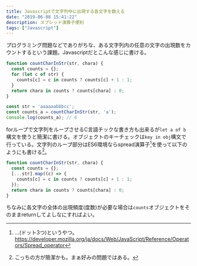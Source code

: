 ```yaml
---
title: Javascriptで文字列中に出現する各文字を数える
date: "2019-06-08 15:41:22"
description: スプレッド演算子便利
tags: ["Javascript"]
---
```


プログラミング問題などでありがちな、ある文字列内の任意の文字の出現数をカウントするという課題。Javascriptだとこんな感じに書ける。

```javascript
function countCharInStr(str, chara) {
  const counts = {};
  for (let c of str) {
    counts[c] = c in counts ? counts[c] + 1 : 1;
  }
  return chara in counts ? counts[chara] : 0;
}

const str = 'aaaaaabbbcc';
const counts_a = countCharInStr(str, 'a');
console.log(counts_a); // 6
```


forループで文字列をループさせるC言語チックな書き方も出来るが`let a of b`構文を使うと簡潔に書ける。オブジェクトのキーチェックは`key in obj`構文で行っている。文字列のループ部分はES6環境ならspread演算子[^1]を使って以下のようにも書ける[^2]。

```javascript
function countCharInStr(str, chara) {
  const counts = {};
  [...str].map((c) => {
    counts[c] = c in counts ? counts[c] + 1 : 1;
  });
  return chara in counts ? counts[chara] : 0;
}
```

ちなみに各文字の全体の出現頻度(度数)が必要な場合は`counts`オブジェクトをそのままreturnしてよしなにすればよい。

[^1]: ...(ドット3つ)というやつ。https://developer.mozilla.org/ja/docs/Web/JavaScript/Reference/Operators/Spread_operator

[^2]: こっちの方が簡潔かも。まぁ好みの問題ではある。